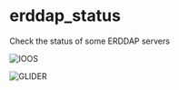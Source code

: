# erddap_status

Check the status of some ERDDAP servers

  ![IOOS](https://img.shields.io/endpoint?url=https://raw.githubusercontent.com/ocefpaf/erddap_status/main/status_ioos.json)

  ![GLIDER](https://img.shields.io/endpoint?url=https://raw.githubusercontent.com/ocefpaf/erddap_status/main/status_glider.json)
  